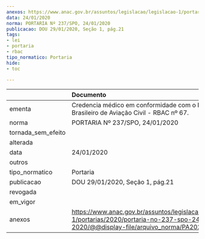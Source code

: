 ```yaml
---
anexos: https://www.anac.gov.br/assuntos/legislacao/legislacao-1/portarias/2020/portaria-no-237-spo-24-01-2020/@@display-file/arquivo_norma/PA2020-0237.pdf
data: 24/01/2020
norma: PORTARIA Nº 237/SPO, 24/01/2020
publicacao: DOU 29/01/2020, Seção 1, pág.21
tags:
- lei
- portaria
- rbac
tipo_normatico: Portaria
hide: 
- toc 
 
---
```


|                    | Documento                                                                                                                                           |
|:-------------------|:----------------------------------------------------------------------------------------------------------------------------------------------------|
| ementa             | Credencia médico em conformidade com o Regulamento Brasileiro de Aviação Civil - RBAC nº 67.                                                        |
| norma              | PORTARIA Nº 237/SPO, 24/01/2020                                                                                                                     |
| tornada_sem_efeito |                                                                                                                                                     |
| alterada           |                                                                                                                                                     |
| data               | 24/01/2020                                                                                                                                          |
| outros             |                                                                                                                                                     |
| tipo_normatico     | Portaria                                                                                                                                            |
| publicacao         | DOU 29/01/2020, Seção 1, pág.21                                                                                                                     |
| revogada           |                                                                                                                                                     |
| em_vigor           |                                                                                                                                                     |
| anexos             | https://www.anac.gov.br/assuntos/legislacao/legislacao-1/portarias/2020/portaria-no-237-spo-24-01-2020/@@display-file/arquivo_norma/PA2020-0237.pdf |